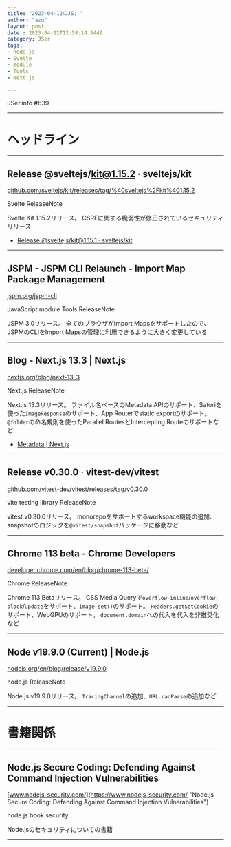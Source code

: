 ```yaml
---
title: "2023-04-12のJS: "
author: "azu"
layout: post
date : 2023-04-12T12:58:14.644Z
category: JSer
tags:
- node.js
- Svelte
- module
- Tools
- Next.js

---
```


JSer.info #639

----

<h1 class="site-genre">ヘッドライン</h1>

----

## Release @sveltejs/kit@1.15.2 · sveltejs/kit
[github.com/sveltejs/kit/releases/tag/%40sveltejs%2Fkit%401.15.2](https://github.com/sveltejs/kit/releases/tag/%40sveltejs%2Fkit%401.15.2 "Release @sveltejs/kit@1.15.2 · sveltejs/kit")
<p class="jser-tags jser-tag-icon"><span class="jser-tag">Svelte</span> <span class="jser-tag">ReleaseNote</span></p>

Svelte Kit 1.15.2リリース。
CSRFに関する脆弱性が修正されているセキュリティリリース

- [Release @sveltejs/kit@1.15.1 · sveltejs/kit](https://github.com/sveltejs/kit/releases/tag/%40sveltejs%2Fkit%401.15.1 "Release @sveltejs/kit@1.15.1 · sveltejs/kit")

----

## JSPM - JSPM CLI Relaunch - Import Map Package Management
[jspm.org/jspm-cli](https://jspm.org/jspm-cli "JSPM - JSPM CLI Relaunch - Import Map Package Management")
<p class="jser-tags jser-tag-icon"><span class="jser-tag">JavaScript</span> <span class="jser-tag">module</span> <span class="jser-tag">Tools</span> <span class="jser-tag">ReleaseNote</span></p>

JSPM 3.0リリース。
全てのブラウザがImport Mapsをサポートしたので、JSPMのCLIをImport Mapsの管理に利用できるように大きく変更している


----

## Blog - Next.js 13.3 | Next.js
[nextjs.org/blog/next-13-3](https://nextjs.org/blog/next-13-3 "Blog - Next.js 13.3 | Next.js")
<p class="jser-tags jser-tag-icon"><span class="jser-tag">Next.js</span> <span class="jser-tag">ReleaseNote</span></p>

Next.js 13.3リリース。
ファイル名ベースのMetadata APIのサポート、Satoriを使った`ImageResponse`のサポート、App Routerでstatic exportのサポート。
`@folder`の命名規則を使ったParallel RoutesとIntercepting Routeのサポートなど

- [Metadata | Next.js](https://beta.nextjs.org/docs/api-reference/metadata#file-based-metadata "Metadata | Next.js")

----

## Release v0.30.0 · vitest-dev/vitest
[github.com/vitest-dev/vitest/releases/tag/v0.30.0](https://github.com/vitest-dev/vitest/releases/tag/v0.30.0 "Release v0.30.0 · vitest-dev/vitest")
<p class="jser-tags jser-tag-icon"><span class="jser-tag">vite</span> <span class="jser-tag">testing</span> <span class="jser-tag">library</span> <span class="jser-tag">ReleaseNote</span></p>

vitest v0.30.0リリース。
monorepoをサポートするworkspace機能の追加、snapshotのロジックを`@vitest/snapshot`パッケージに移動など


----

## Chrome 113 beta - Chrome Developers
[developer.chrome.com/en/blog/chrome-113-beta/](https://developer.chrome.com/en/blog/chrome-113-beta/ "Chrome 113 beta - Chrome Developers")
<p class="jser-tags jser-tag-icon"><span class="jser-tag">Chrome</span> <span class="jser-tag">ReleaseNote</span></p>

Chrome 113 Betaリリース。
CSS Media Queryで`overflow-inline`/`overflow-block`/`update`をサポート、`image-set()`のサポート。
`Headers.getSetCookie`のサポート、WebGPUのサポート。
`document.domain`への代入を代入を非推奨化など


----

## Node v19.9.0 (Current) | Node.js
[nodejs.org/en/blog/release/v19.9.0](https://nodejs.org/en/blog/release/v19.9.0 "Node v19.9.0 (Current) | Node.js")
<p class="jser-tags jser-tag-icon"><span class="jser-tag">node.js</span> <span class="jser-tag">ReleaseNote</span></p>

Node.js v19.9.0リリース。
`TracingChannel`の追加、`URL.canParse`の追加など


----
<h1 class="site-genre">書籍関係</h1>

----

## Node.js Secure Coding: Defending Against Command Injection Vulnerabilities
[www.nodejs-security.com/](https://www.nodejs-security.com/ "Node.js Secure Coding: Defending Against Command Injection Vulnerabilities")
<p class="jser-tags jser-tag-icon"><span class="jser-tag">node.js</span> <span class="jser-tag">book</span> <span class="jser-tag">security</span></p>

Node.jsのセキュリティについての書籍


----
